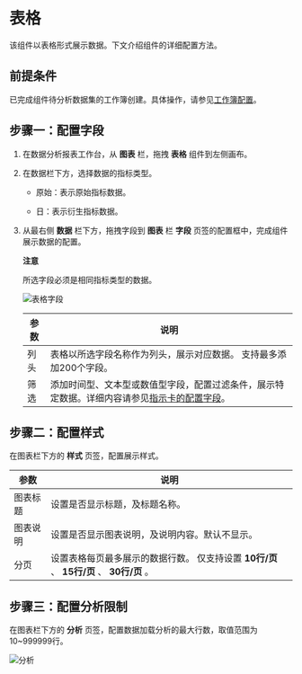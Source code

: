 表格 
=======================

该组件以表格形式展示数据。下文介绍组件的详细配置方法。

前提条件 
-------------------------

已完成组件待分析数据集的工作簿创建。具体操作，请参见[工作簿配置]()。

步骤一：配置字段 
-----------------------------

1. 在数据分析报表工作台，从 **图表** 栏，拖拽 **表格** 组件到左侧画布。

   

2. 在数据栏下方，选择数据的指标类型。

   * 原始：表示原始指标数据。

     
   
   * 日：表示衍生指标数据。

     
   

   

3. 从最右侧 **数据** 栏下方，拖拽字段到 **图表** 栏 **字段** 页签的配置框中，完成组件展示数据的配置。

   
   **注意**

   所选字段必须是相同指标类型的数据。

   ![表格字段](//static-aliyun-doc.oss-cn-hangzhou.aliyuncs.com/assets/img/zh-CN/9133963061/p175636.png)
   

   | 参数 |                                 说明                                 |
   |----|--------------------------------------------------------------------|
   | 列头 | 表格以所选字段名称作为列头，展示对应数据。 支持最多添加200个字段。                |
   | 筛选 | 添加时间型、文本型或数值型字段，配置过滤条件，展示特定数据。详细内容请参见[指示卡的配置字段]()。 |

   




步骤二：配置样式 
-----------------------------

在图表栏下方的 **样式** 页签，配置展示样式。


|  参数  |                                     说明                                     |
|------|----------------------------------------------------------------------------|
| 图表标题 | 设置是否显示标题，及标题名称。                                                            |
| 图表说明 | 设置是否显示图表说明，及说明内容。默认不显示。                                                    |
| 分页   | 设置表格每页最多展示的数据行数。 仅支持设置 **10行/页** 、 **15行/页** 、 **30行/页** 。 |



步骤三：配置分析限制 
-------------------------------

在图表栏下方的 **分析** 页签，配置数据加载分析的最大行数，取值范围为10\~999999行。

![分析](//static-aliyun-doc.oss-cn-hangzhou.aliyuncs.com/assets/img/zh-CN/9710813061/p174950.png)


